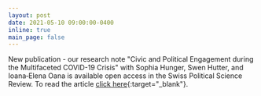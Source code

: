 ```yaml
---
layout: post
date: 2021-05-10 09:00:00-0400
inline: true
main_page: false
---
```


New publication - our research note "Civic and Political Engagement during the Multifaceted COVID-19 Crisis" with Sophia Hunger, Swen Hutter, and Ioana‐Elena Oana is available open access in the Swiss Political Science Review. To read the article [click here](https://onlinelibrary.wiley.com/doi/full/10.1111/spsr.12446){:target="_blank"}.
